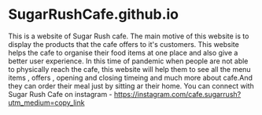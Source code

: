 # SugarRushCafe.github.io
This is a website of Sugar Rush cafe. The main motive of this website is to display the products that the cafe offers to it's customers. 
This website helps the cafe to organise their food items at one place and also give a better user experience.
In this time of pandemic when people are not able to physically reach the cafe, this website will help them to see all the menu items , offers , opening and closing timeing and much more about cafe.And they can order their meal just by sitting ar their home.
You can connect with Sugar Rush Cafe on instagram - https://instagram.com/cafe.sugarrush?utm_medium=copy_link
